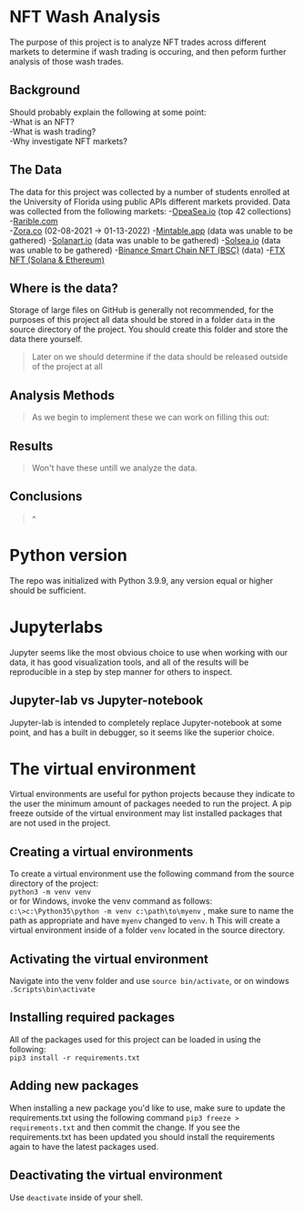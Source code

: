 # NFT Wash Analysis
 The purpose of this project is to analyze NFT trades across different markets to determine if wash trading is occuring, and then peform further analysis of those wash trades.
 ## Background
 Should probably explain the following at some point:  
 -What is an NFT?  
 -What is wash trading?  
 -Why investigate NFT markets?  
 ## The Data
 The data for this project was collected by a number of students enrolled at the University of Florida using public APIs different markets provided.
 Data was collected from the following markets:
 -[OpeaSea.io](OpenSea.io)  (top 42 collections)
 -[Rarible.com](Rarible.com)  
 -[Zora.co](Zora.co)  (02-08-2021 -> 01-13-2022)
 -[Mintable.app](Mintable.app) (data was unable to be gathered)
 -[Solanart.io](Solanart.io) (data was unable to be gathered)
 -[Solsea.io](Solsea.io) (data was unable to be gathered)
 -[Binance Smart Chain NFT (BSC)](https://www.binance.com/en/nft/home) (data)
 -[FTX NFT (Solana & Ethereum)](https://ftx.us/nfts)  
## Where is the data?
Storage of large files on GitHub is generally not recommended, for the purposes of this project all data should be stored in a folder `data` in the source directory of the project. You should create this folder and store the data there yourself.
> Later on we should determine if the data should be released outside of the project at all
## Analysis Methods
> As we begin to implement these we can work on filling this out:
## Results
> Won't have these untill we analyze the data.
## Conclusions
> ^
# Python version
The repo was initialized with Python 3.9.9, any version equal or higher should be sufficient.
# Jupyterlabs
Jupyter seems like the most obvious choice to use when working with our data, it has good visualization tools, and all of the results will be reproducible in a step by step manner for others to inspect.
## Jupyter-lab vs Jupyter-notebook
Jupyter-lab is intended to completely replace Jupyter-notebook at some point, and has a built in debugger, so it seems like the superior choice.
# The virtual environment
Virtual environments are useful for python projects because they indicate to the user the minimum amount of packages needed to run the project. A pip freeze outside of the virtual environment may list installed packages that are not used in the project.
## Creating a virtual environments
To create a virtual environment use the following command from the source directory of the project:  
`python3 -m venv venv`  
or for Windows, invoke the venv command as follows:  
`c:\>c:\Python35\python -m venv c:\path\to\myenv` , make sure to name the path as appropriate and have `myenv` changed to `venv`.  h
This will create a virtual environment inside of a folder `venv` located in the source directory.
## Activating the virtual environment
Navigate into the venv folder and use `source bin/activate`, or on windows `.Scripts\bin\activate`
## Installing required packages
All of the packages used for this project can be loaded in using the following:  
`pip3 install -r requirements.txt`
## Adding new packages
When installing a new package you'd like to use, make sure to update the requirements.txt using the following command `pip3 freeze > requirements.txt` and then commit the change. If you see the requirements.txt has been updated you should install the requirements again to have the latest packages used.
## Deactivating the virtual environment
Use `deactivate` inside of your shell.